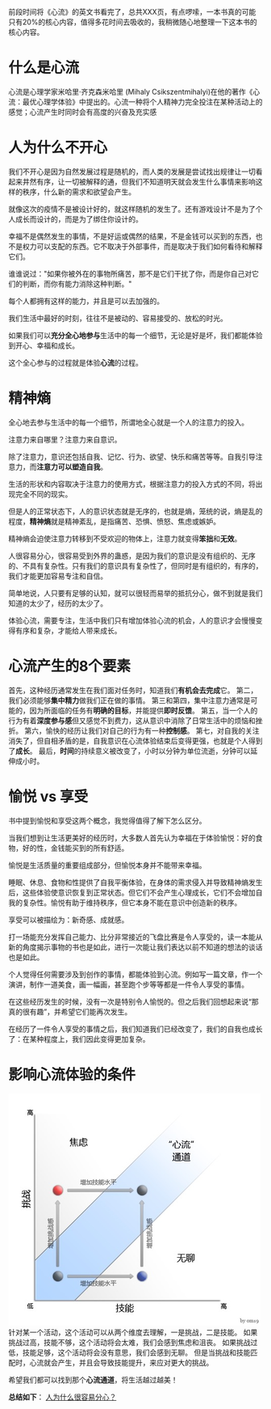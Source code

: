 前段时间将《心流》的英文书看完了，总共XXX页，有点啰嗦，一本书真的可能只有20%的核心内容，值得多花时间去吸收的，我稍微随心地整理一下这本书的核心内容。

# 什么是心流
心流是心理学家米哈里·齐克森米哈里 (Mihaly Csikszentmihalyi)在他的著作《心流：最优心理学体验》中提出的。心流一种将个人精神力完全投注在某种活动上的感觉；心流产生时同时会有高度的兴奋及充实感

# 人为什么不开心
我们不开心是因为自然发展过程是随机的，而人类的发展是尝试找出规律让一切看起来井然有序，让一切被解释的通，但我们不知道明天就会发生什么事情来影响这样的秩序，什么新的需求和欲望会产生。

就像这次的疫情不是被设计好的，就这样随机的发生了。还有游戏设计不是为了个人成长而设计的，而是为了绑住你设计的。

幸福不是偶然发生的事情，不是好运或偶然的结果，不是金钱可以买到的东西，也不是权力可以支配的东西。它不取决于外部事件，而是取决于我们如何看待和解释它们。

谁谁说过："如果你被外在的事物所痛苦，那不是它们干扰了你，而是你自己对它们的判断，而你有能力消除这种判断。"

每个人都拥有这样的能力，并且是可以去加强的。 

我们生活中最好的时刻，往往不是被动的、容易接受的、放松的时光。

如果我们可以**充分全心地参与**生活中的每一个细节，无论是好是坏，我们都能体验到开心、幸福和成长。

这个全心参与的过程就是体验**心流**的过程。

# 精神熵
全心地去参与生活中的每一个细节，所谓地全心就是一个人的注意力的投入。

注意力来自哪里？注意力来自意识。

除了注意力，意识还包括自我、记忆、行为、欲望、快乐和痛苦等等。自我引导注意力，而**注意力可以塑造自我**。

生活的形状和内容取决于注意力的使用方式，根据注意力的投入方式的不同，将出现完全不同的现实。

但是人的正常状态下，人的意识状态就是无序的，也就是熵，笼统的说，熵是乱的程度，**精神熵**就是精神紊乱，是指痛苦、恐惧、愤怒、焦虑或嫉妒。

精神熵会迫使注意力转移到不受欢迎的物体上，注意力就变得**笨拙**和**无效**。

人很容易分心，很容易受到外界的蛊惑，是因为我们的意识是没有组织的、无序的、不具有复杂性。只有我们的意识具有复杂性了，但同时是有组织的，有序的，我们才能更加容易专注和自信。

简单地说，人只要有足够的认知，就可以很轻而易举的抵抗分心，做不到就是我们知道的太少了，经历的太少了。

体验心流，需要专注，生活中我们只有增加体验心流的机会，人的意识才会慢慢变得有序和复杂，才能给人带来成长。

# 心流产生的8个要素
首先，这种经历通常发生在我们面对任务时，知道我们**有机会去完成**它。
第二，我们必须能够**集中精力**做我们正在做的事情。
第三和第四，集中注意力通常是可能的，因为所面临的任务有**明确的目标**，并能提供**即时反馈**。
第五，当一个人的行为有着**深度参与感**但又感觉不到费力，这从意识中消除了日常生活中的烦恼和挫折。
第六，愉快的经历让我们对自己的行为有一种**控制感**。
第七，对自我的关注消失了，但自相矛盾的是，自我意识在心流体验结束后变得更强，也就是个人得到了**成长**。
最后，**时间**的持续意义被改变了，小时以分钟为单位流逝，分钟可以延伸成小时。

# 愉悦 vs 享受
书中提到愉悦和享受这两个概念，我觉得值得了解下怎么区分。

当我们想到让生活更美好的经历时，大多数人首先认为幸福在于体验愉悦：好的食物，好的性，金钱能买到的所有舒适。

愉悦是生活质量的重要组成部分，但愉悦本身并不能带来幸福。

睡眠、休息、食物和性提供了自我平衡体验，在身体的需求侵入并导致精神熵发生后，这些体验使意识恢复到正常状态。但它们不会产生心理成长，它们不会增加自我的复杂性。愉悦有助于维持秩序，但它本身不能在意识中创造新的秩序。

享受可以被描绘为：新奇感、成就感。

打一场能充分发挥自己能力、比分非常接近的飞盘比赛是令人享受的，读一本能从新的角度揭示事物的书也是如此，进行一次能让我们表达以前不知道的想法的谈话也是如此。

个人觉得任何需要涉及到创作的事情，都能体验到心流。例如写一篇文章，作一个演讲，制作一道美食，画一幅画，甚至跑个步等等都是一件令人享受的事情。

在这些经历发生的时候，没有一次是特别令人愉悦的。但之后我们回想起来说“那真的很有趣”，并希望它们能再次发生。

在经历了一件令人享受的事情之后，我们知道我们已经改变了，我们的自我也成长了：在某种程度上，我们因此变得更加复杂。

# 影响心流体验的条件
![](./_image/2020-04-24-13-59-19.jpg)
针对某一个活动，这个活动可以从两个维度去理解，一是挑战，二是技能。
如果挑战过高，技能不够，这个活动将会太难，我们会感到焦虑和沮丧。
如果挑战过低，技能足够，这个活动将会没有意思，我们会感到无聊。
但是当挑战和技能匹配时，心流就会产生，并且会导致技能提升，来应对更大的挑战。

希望我们都可以找到那个**心流通道**，将生活越过越美！

**总结如下**：
[人为什么很容易分心？](https://mp.weixin.qq.com/s/3lKgcWhZ0MbEkOgLRyL9rQ)





















